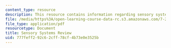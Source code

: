 ```yaml
---
content_type: resource
description: This resource contains information regarding sensory systems review
file: /media/https%3A/open-learning-course-data-rc.s3.amazonaws.com/7-29j-cellular-neurobiology-spring-2012/777feff292c62cff78cf4b73e0e3525b_MIT7_29JS12_SensorySysRew.pdf
file_type: application/pdf
resourcetype: Document
title: Sensory Systems Review
uid: 777feff2-92c6-2cff-78cf-4b73e0e3525b
---
```

